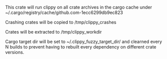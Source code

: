 This crate will run clippy on all crate archives in the cargo cache under ~/.cargo/registry/cache/github.com-1ecc6299db9ec823

Crashing crates will be copied to /tmp/clippy_crashes

Crates will be extracted to /tmp/clippy_workdir

Cargo target dir will be set to ~/.clippy_fuzzy_target_dir/ and clearned every N builds to prevent having to rebuilt every dependency on different crate versions.
